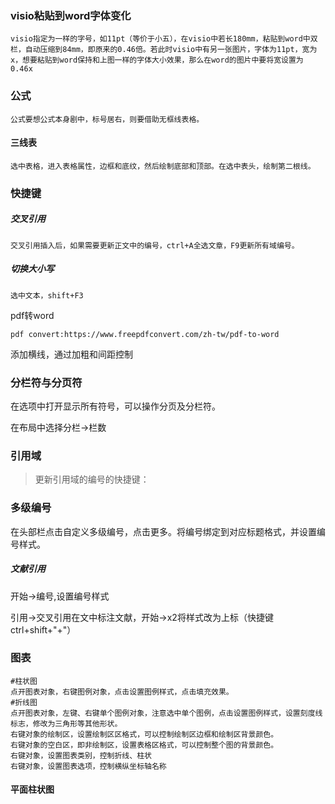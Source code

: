 ### visio粘贴到word字体变化

```
visio指定为一样的字号，如11pt（等价于小五），在visio中若长180mm，粘贴到word中双栏，自动压缩到84mm，即原来的0.46倍。若此时visio中有另一张图片，字体为11pt，宽为x，想要粘贴到word保持和上图一样的字体大小效果，那么在word的图片中要将宽设置为0.46x
```

### 公式

```
公式要想公式本身剧中，标号居右，则要借助无框线表格。
```

#### 三线表

```
选中表格，进入表格属性，边框和底纹，然后绘制底部和顶部。在选中表头，绘制第二根线。
```

### 快捷键

##### 交叉引用

```
交叉引用插入后，如果需要更新正文中的编号，ctrl+A全选文章，F9更新所有域编号。
```

##### 切换大小写

```
选中文本，shift+F3
```



pdf转word

```
pdf convert:https://www.freepdfconvert.com/zh-tw/pdf-to-word
```



添加横线，通过加粗和间距控制

### 分栏符与分页符

在选项中打开显示所有符号，可以操作分页及分栏符。

在布局中选择分栏->栏数

### 引用域

>更新引用域的编号的快捷键：

### 多级编号

在头部栏点击自定义多级编号，点击更多。将编号绑定到对应标题格式，并设置编号样式。

##### 文献引用

开始->编号,设置编号样式

引用->交叉引用在文中标注文献，开始->x2将样式改为上标（快捷键ctrl+shift+"+"）

### 图表

```
#柱状图
点开图表对象，右键图例对象，点击设置图例样式，点击填充效果。
#折线图
点开图表对象，左键、右键单个图例对象，注意选中单个图例，点击设置图例样式，设置刻度线标志，修改为三角形等其他形状。
右键对象的绘制区，设置绘制区区格式，可以控制绘制区边框和绘制区背景颜色。
右键对象的空白区，即非绘制区，设置表格区格式，可以控制整个图的背景颜色。
右键对象，设置图表类别，控制折线、柱状
右键对象，设置图表选项，控制横纵坐标轴名称
```

#### 平面柱状图

>
